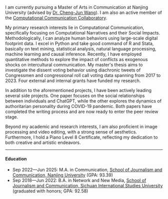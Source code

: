 I am currently pursuing a Master of Arts in Communication at Nanjing University (advised by [Dr. Cheng-Jun Wang](https://chengjun.github.io/)). I am also an active member of the [Computational Communication Collaboratory](https://computational-communication.com/).

My primary research interests lie in Computational Communication, specifically focusing on Computational Narratives and their Social Impacts. Methodologically, I can analyze human behaviors using large-scale digital footprint data. I excel in Python and take good command of R and Stata, basically on text mining, statistical analysis, natural language processing, machine learning and causal inference. Recently, I have employed quantitative methods to explore the impact of conflicts as exogenous shocks on intercultural communication. My master's thesis aims to investigate the dissent voting behavior using diachronic tweets of Congressmen and congressional roll call voting data spanning from 2017 to 2023. Four external and internal grants have funded my research.

In addition to the aforementioned projects, I have been actively leading several side projects. One paper focuses on the social relationships between individuals and ChatGPT, while the other explores the dynamics of authoritarian personality during COVID-19 pandemic. Both papers have completed the writing process and are now ready to enter the peer review stage.

Beyond my academic and research interests, I am also proficient in image processing and video editing, with a strong sense of aesthetics. Furthermore, I hold a Piano Level 8 Certificate, reflecting my dedication to both creative and artistic endeavors.

------

#### Education

- Sep 2022—Jun 2025: M.A. in Communication, [School of Journalism and Communication, Nanjing University](https://jc.nju.edu.cn/) (GPA: 93.39)
- Sep 2018—Jun 2022: B.A. in Network and New Media, [School of Journalism and Communication, Sichuan International Studies University](https://media.sisu.edu.cn/) (graduated with honors; GPA: 92.58)
